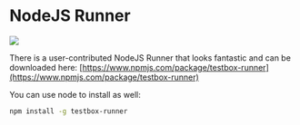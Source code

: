 # NodeJS Runner

![](../../images/testbox-node.png)

There is a user-contributed NodeJS Runner that looks fantastic and can be downloaded here: [https://www.npmjs.com/package/testbox-runner](https://www.npmjs.com/package/testbox-runner)

You can use node to install as well:

```bash
npm install -g testbox-runner
```
